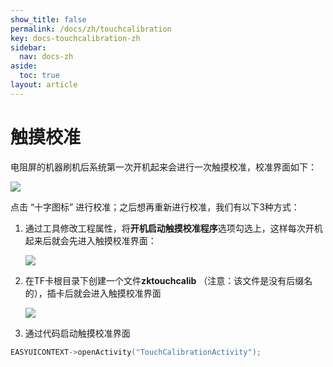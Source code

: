 ```yaml
---
show_title: false
permalink: /docs/zh/touchcalibration
key: docs-touchcalibration-zh
sidebar:
  nav: docs-zh
aside:
  toc: true
layout: article
---
```

# 触摸校准
电阻屏的机器刷机后系统第一次开机起来会进行一次触摸校准，校准界面如下：

![](images/touchcalibration.png)

点击 “十字图标” 进行校准；之后想再重新进行校准，我们有以下3种方式：
1. 通过工具修改工程属性，将**开机启动触摸校准程序**选项勾选上，这样每次开机起来后就会先进入触摸校准界面：

   ![](images/touch_property.png)  <br/>
2. 在TF卡根目录下创建一个文件**zktouchcalib** （注意：该文件是没有后缀名的），插卡后就会进入触摸校准界面

   ![](images/zktouchcalib.png)  <br/>
3. 通过代码启动触摸校准界面
```c++
EASYUICONTEXT->openActivity("TouchCalibrationActivity");
```
